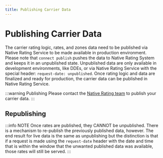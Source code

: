 ```yaml
---
title: Publishing Carrier Data
---
```


# Publishing Carrier Data

The carrier rating logic, rates, and zones data need to be published via Native Rating Service to be made available in production environment. Please note that `connect publish` pushes the data to Native Rating System and keeps it in an unpublished state. Unpublished data are only available in development environments, like DDEs, or via Native Rating Service with the special header: `request-date: unpublished`. Once rating logic and data are finalized and ready for production, the carrier data can be published in Native Rating Service.

:::warning Publishing
Please contact the [Native Rating team](mailto:connect@shipengine.com) to publish your carrier data.
:::

## Republishing

:::info NOTE
Once rates are published, they CANNOT be unpublished. There is a mechanism to re-publish the previously published data, however. The end result for live data is the same as unpublishing but the distinction is that if a request is made using the `request-date` header with the date and time that is within the window that the unwanted published data was available, those rates will still be served.
:::

